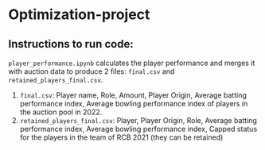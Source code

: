 # Optimization-project

## Instructions to run code:

`player_performance.ipynb` calculates the player performance and merges it with auction data to produce 2 files: `final.csv` and `retained_players_final.csv`.

1. `final.csv`: Player name, Role, Amount, Player Origin, Average batting performance index, Average bowling performance index of players in the auction pool in 2022.
2. `retained_players_final.csv`: Player, Player Origin, Role, Average batting performance index, Average bowling performance index, Capped status for the players in the team of RCB 2021 (they can be retained)

